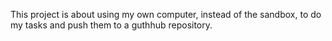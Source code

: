 This project is about using my own computer, instead of the sandbox, to do my tasks and push them to a guthhub repository. 
